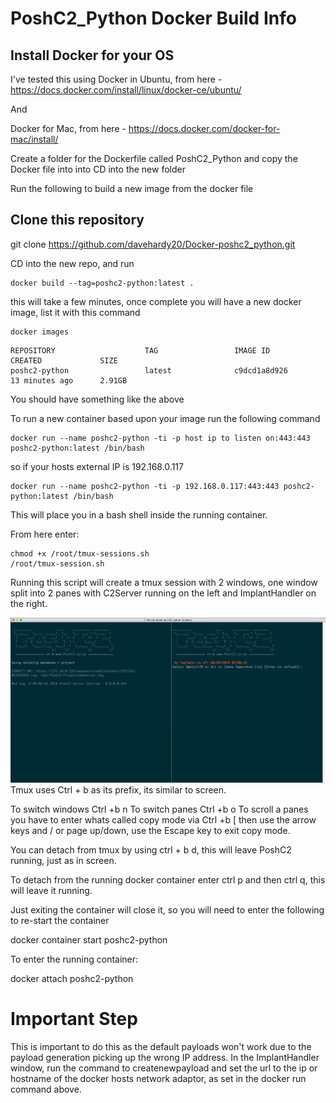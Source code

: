 PoshC2_Python Docker Build Info
===============================

## Install Docker for your OS

I've tested this using Docker in Ubuntu, from here - https://docs.docker.com/install/linux/docker-ce/ubuntu/

And

Docker for Mac, from here - https://docs.docker.com/docker-for-mac/install/

Create a folder for the Dockerfile called PoshC2_Python and copy the Docker file into into
CD into the new folder

Run the following to build a new image from the docker file

## Clone this repository

git clone https://github.com/davehardy20/Docker-poshc2_python.git

CD into the new repo, and run

```
docker build --tag=poshc2-python:latest .
```
this will take a few minutes, once complete you will have a new docker image, list it with this command

```
docker images
```

```
REPOSITORY                    TAG                 IMAGE ID            CREATED             SIZE
poshc2-python                 latest              c9dcd1a8d926        13 minutes ago      2.91GB
```
You should have something like the above

To run a new container based upon your image run the following command 
```
docker run --name poshc2-python -ti -p host ip to listen on:443:443 poshc2-python:latest /bin/bash
```
so if your hosts external IP is 192.168.0.117
```
docker run --name poshc2-python -ti -p 192.168.0.117:443:443 poshc2-python:latest /bin/bash
```
This will place you in a bash shell inside the running container.

From here enter:
```
chmod +x /root/tmux-sessions.sh
/root/tmux-session.sh
```
Running this script will create a tmux session with 2 windows, one window split into 2 panes with C2Server running on the left and ImplantHandler on the right.

![Alt text](./screenshots/poshc2-windows.png?raw=true "PoshC2 Windows")
Tmux uses Ctrl + b as its prefix, its similar to screen.

To switch windows Ctrl +b n
To switch panes Ctrl +b o
To scroll a panes you have to enter whats called copy mode via Ctrl +b [ then use the arrow keys and / or page up/down, use the Escape key to exit copy mode.

You can detach from tmux by using ctrl + b d, this will leave PoshC2 running, just as in screen.

To detach from the running docker container enter ctrl p and then ctrl q, this will leave it running.

Just exiting the container will close it, so you will need to enter the following to re-start the container

docker container start poshc2-python

To enter the running container:

docker attach poshc2-python


# Important Step
This is important to do this as the default payloads won't work due to the payload generation picking up the wrong IP address.
In the ImplantHandler window, run the command to createnewpayload and set the url to the ip or hostname of the docker hosts network adaptor, as set in the docker run command above.